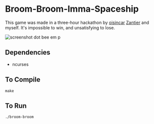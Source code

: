 # Broom-Broom-Imma-Spaceship

This game was made in a three-hour hackathon by [oisincar](https://github.com/oisincar) [Zantier](https://github.com/Zantier) and myself. It's impossible to win, and unsatisfying to lose.

![screenshot dot bee em p](https://github.com/414owen/Broom-Broom-Imma-Spaceship/blob/master/screenshots/broom-broom.png)

## Dependencies

* ncurses

## To Compile

```
make
```

## To Run

```
./broom-broom
```
